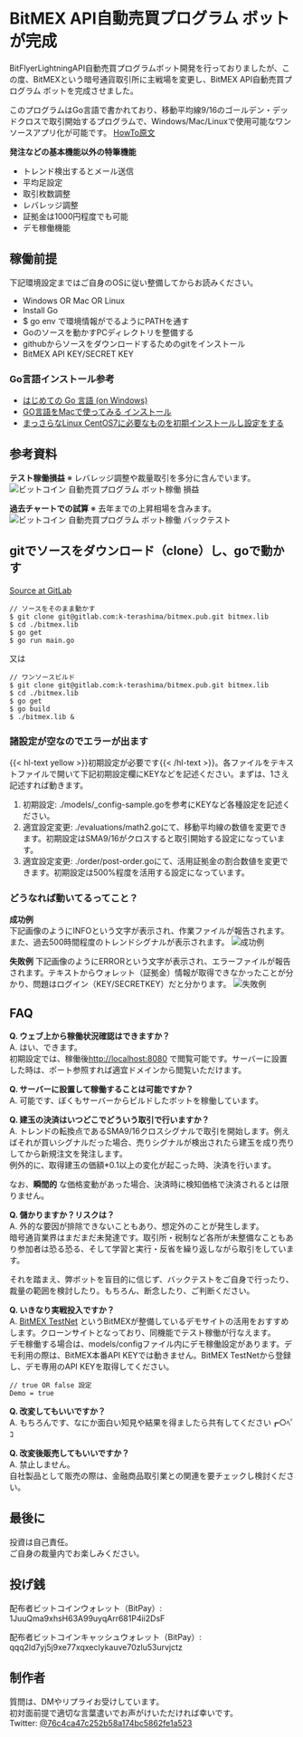 # BitMEX API自動売買プログラム ボットが完成
BitFlyerLightningAPI自動売買プログラムボット開発を行っておりましたが、この度、BitMEXという暗号通貨取引所に主戦場を変更し、BitMEX API自動売買プログラム ボットを完成させました。

このプログラムはGo言語で書かれており、移動平均線9/16のゴールデン・デッドクロスで取引開始するプログラムで、Windows/Mac/Linuxで使用可能なワンソースアプリ化が可能です。
[HowTo原文](http://program.okitama.org/2018/03/2018-03-28_bitmex-api-auto-trade-howto/)

__発注などの基本機能以外の特筆機能__  
- トレンド検出するとメール送信  
- 平均足設定  
- 取引枚数調整  
- レバレッジ調整  
- 証拠金は1000円程度でも可能  
- デモ稼働機能  

<!-- toc -->
<!--more-->

## 稼働前提
下記環境設定まではご自身のOSに従い整備してからお読みください。

- Windows OR Mac OR Linux
- Install Go
- $ go env で環境情報がでるようにPATHを通す
- Goのソースを動かすPCディレクトリを整備する
- githubからソースをダウンロードするためのgitをインストール
- BitMEX API KEY/SECRET KEY

### Go言語インストール参考
-  [はじめての Go 言語 (on Windows)](https://qiita.com/spiegel-im-spiegel/items/dca0df389df1470bdbfa)
- [GO言語をMacで使ってみる インストール](https://qiita.com/Noah0x00/items/63e024f9b5a27276401b)
-  [まっさらなLinux CentOS7に必要なものを初期インストールし設定をする](http://program.okitama.org/2018/01/2017-12-26_cent-os-install-nginx/)

## 参考資料
__テスト稼働損益__  ※ レバレッジ調整や裁量取引を多分に含んでいます。  
![ビットコイン 自動売買プログラム ボット稼働 損益](http://program.okitama.org/img/bitmex_pl.png)


__過去チャートでの試算__  ※ 去年までの上昇相場を含みます。  
![ビットコイン 自動売買プログラム ボット稼働 バックテスト](http://program.okitama.org/img/bitmex_trial.png)

## gitでソースをダウンロード（clone）し、goで動かす
[Source at GitLab](https://gitlab.com/k-terashima/bitmex.pub)

```
// ソースをそのまま動かす
$ git clone git@gitlab.com:k-terashima/bitmex.pub.git bitmex.lib
$ cd ./bitmex.lib
$ go get
$ go run main.go
```

又は

```
// ワンソースビルド
$ git clone git@gitlab.com:k-terashima/bitmex.pub.git bitmex.lib
$ cd ./bitmex.lib
$ go get
$ go build
$ ./bitmex.lib &
```

### 諸設定が空なのでエラーが出ます
{{< hl-text yellow >}}初期設定が必要です{{< /hl-text >}}。各ファイルをテキストファイルで開いて下記初期設定欄にKEYなどを記述ください。まずは、1さえ記述すれば動きます。  


1. 初期設定: ./models/\_config-sample.goを参考にKEYなど各種設定を記述ください。  
2. 適宜設定変更: ./evaluations/math2.goにて、移動平均線の数値を変更できます。初期設定はSMA9/16がクロスすると取引開始する設定になっています。  
3. 適宜設定変更: ./order/post-order.goにて、活用証拠金の割合数値を変更できます。初期設定は500%程度を活用する設定になっています。  


### どうなれば動いてるってこと？
__成功例__  
下記画像のようにINFOという文字が表示され、作業ファイルが報告されます。また、過去500時間程度のトレンドシグナルが表示されます。
![成功例](http://program.okitama.org/img/bitmex_success.png)


__失敗例__
下記画像のようにERRORという文字が表示され、エラーファイルが報告されます。テキストからウォレット（証拠金）情報が取得できなかったことが分かり、問題はログイン（KEY/SECRETKEY）だと分かります。
![失敗例](http://program.okitama.org/img/bitmex_error.png)

## FAQ
__Q. ウェブ上から稼働状況確認はできますか？__  
A. はい、できます。  
初期設定では、稼働後[http://localhost:8080](http://localhost:8080) で閲覧可能です。サーバーに設置した時は、ポート参照すれば適宜ドメインから閲覧いただけます。

__Q. サーバーに設置して稼働することは可能ですか？__  
A. 可能です、ぼくもサーバーからビルドしたボットを稼働しています。

__Q. 建玉の決済はいつどこでどういう取引で行いますか？__  
A. トレンドの転換点であるSMA9/16クロスシグナルで取引を開始します。例えばそれが買いシグナルだった場合、売りシグナルが検出されたら建玉を成り売りしてから新規注文を発注します。  
例外的に、取得建玉の価額*0.1以上の変化が起こった時、決済を行います。

なお、__瞬間的__ な価格変動があった場合、決済時に検知価格で決済されるとは限りません。

__Q. 儲かりますか？リスクは？__  
A. 外的な要因が排除できないこともあり、想定外のことが発生します。  
暗号通貨業界はまだまだ未発達です。取引所・税制など各所が未整備なこともあり参加者は恐る恐る、そして学習と実行・反省を繰り返しながら取引をしています。  

それを踏まえ、弊ボットを盲目的に信じず、バックテストをご自身で行ったり、裁量の範囲を検討したり。もちろん、断念したり、ご判断ください。

__Q. いきなり実戦投入ですか？__  
A. [BitMEX TestNet](https://testnet.bitmex.com) というBitMEXが整備しているデモサイトの活用をおすすめします。クローンサイトとなっており、同機能でテスト稼働が行なえます。  
デモ稼働する場合は、models/configファイル内にデモ稼働設定があります。デモ利用の際は、BitMEX本番API KEYでは動きません。BitMEX TestNetから登録し、デモ専用のAPI KEYを取得してください。
```
// true OR false 設定
Demo = true

```

__Q. 改変してもいいですか？__  
A. もちろんです、なにか面白い知見や結果を得ましたら共有してください┏○ﾍﾟｺ

__Q. 改変後販売してもいいですか？__  
A. 禁止しません。  
自社製品として販売の際は、金融商品取引業との関連を要チェックし検討ください。  


## 最後に
投資は自己責任。  
ご自身の裁量内でお楽しみください。

## 投げ銭
配布者ビットコインウォレット（BitPay）:
1JuuQma9xhsH63A99uyqArr681P4ii2DsF

配布者ビットコインキャッシュウォレット（BitPay）:
qqq2ld7yj5j9xe77xqxeclykauve70zlu53urvjctz


## 制作者
質問は、DMやリプライお受けしています。  
初対面前提で適切な言葉遣いでお声がけいただければ幸いです。  
Twitter: [@76c4ca47c252b58a174bc5862fe1a523](https://twitter.com/numbTrade)

